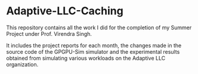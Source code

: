 # Adaptive-LLC-Caching

This repository contains all the work I did for the completion of my Summer Project under Prof. Virendra Singh.

It includes the project reports for each month, the changes made in the source code of the GPGPU-Sim simulator and the experimental results obtained from simulating various workloads on the Adaptive LLC organization.
